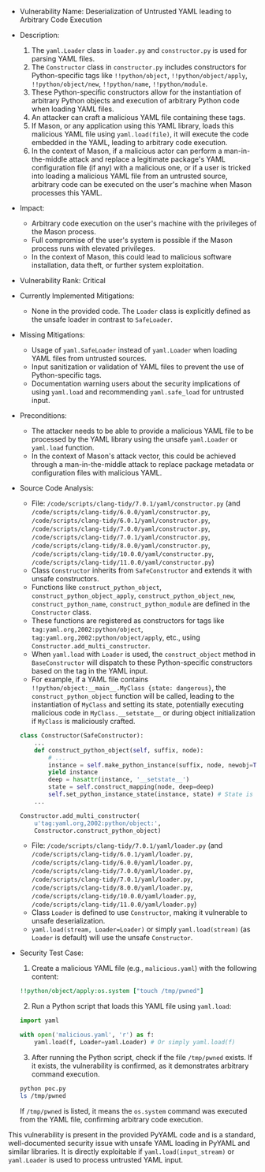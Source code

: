 - Vulnerability Name: Deserialization of Untrusted YAML leading to Arbitrary Code Execution
- Description:
    1. The `yaml.Loader` class in `loader.py` and `constructor.py` is used for parsing YAML files.
    2. The `Constructor` class in `constructor.py` includes constructors for Python-specific tags like `!!python/object`, `!!python/object/apply`, `!!python/object/new`, `!!python/name`, `!!python/module`.
    3. These Python-specific constructors allow for the instantiation of arbitrary Python objects and execution of arbitrary Python code when loading YAML files.
    4. An attacker can craft a malicious YAML file containing these tags.
    5. If Mason, or any application using this YAML library, loads this malicious YAML file using `yaml.load(file)`, it will execute the code embedded in the YAML, leading to arbitrary code execution.
    6. In the context of Mason, if a malicious actor can perform a man-in-the-middle attack and replace a legitimate package's YAML configuration file (if any) with a malicious one, or if a user is tricked into loading a malicious YAML file from an untrusted source, arbitrary code can be executed on the user's machine when Mason processes this YAML.
- Impact:
    - Arbitrary code execution on the user's machine with the privileges of the Mason process.
    - Full compromise of the user's system is possible if the Mason process runs with elevated privileges.
    - In the context of Mason, this could lead to malicious software installation, data theft, or further system exploitation.
- Vulnerability Rank: Critical
- Currently Implemented Mitigations:
    - None in the provided code. The `Loader` class is explicitly defined as the unsafe loader in contrast to `SafeLoader`.
- Missing Mitigations:
    - Usage of `yaml.SafeLoader` instead of `yaml.Loader` when loading YAML files from untrusted sources.
    - Input sanitization or validation of YAML files to prevent the use of Python-specific tags.
    - Documentation warning users about the security implications of using `yaml.load` and recommending `yaml.safe_load` for untrusted input.
- Preconditions:
    - The attacker needs to be able to provide a malicious YAML file to be processed by the YAML library using the unsafe `yaml.Loader` or `yaml.load` function.
    - In the context of Mason's attack vector, this could be achieved through a man-in-the-middle attack to replace package metadata or configuration files with malicious YAML.
- Source Code Analysis:
    - File: `/code/scripts/clang-tidy/7.0.1/yaml/constructor.py` (and `/code/scripts/clang-tidy/6.0.0/yaml/constructor.py`, `/code/scripts/clang-tidy/6.0.1/yaml/constructor.py`, `/code/scripts/clang-tidy/7.0.0/yaml/constructor.py`, `/code/scripts/clang-tidy/7.0.1/yaml/constructor.py`, `/code/scripts/clang-tidy/8.0.0/yaml/constructor.py`, `/code/scripts/clang-tidy/10.0.0/yaml/constructor.py`, `/code/scripts/clang-tidy/11.0.0/yaml/constructor.py`)
    - Class `Constructor` inherits from `SafeConstructor` and extends it with unsafe constructors.
    - Functions like `construct_python_object`, `construct_python_object_apply`, `construct_python_object_new`, `construct_python_name`, `construct_python_module` are defined in the `Constructor` class.
    - These functions are registered as constructors for tags like `tag:yaml.org,2002:python/object`, `tag:yaml.org,2002:python/object/apply`, etc., using `Constructor.add_multi_constructor`.
    - When `yaml.load` with `Loader` is used, the `construct_object` method in `BaseConstructor` will dispatch to these Python-specific constructors based on the tag in the YAML input.
    - For example, if a YAML file contains `!!python/object:__main__.MyClass {state: dangerous}`, the `construct_python_object` function will be called, leading to the instantiation of `MyClass` and setting its state, potentially executing malicious code in `MyClass.__setstate__` or during object initialization if `MyClass` is maliciously crafted.

    ```python
    class Constructor(SafeConstructor):
        ...
        def construct_python_object(self, suffix, node):
            # ...
            instance = self.make_python_instance(suffix, node, newobj=True) # Instance created here
            yield instance
            deep = hasattr(instance, '__setstate__')
            state = self.construct_mapping(node, deep=deep)
            self.set_python_instance_state(instance, state) # State is set, potentially executing code
        ...

    Constructor.add_multi_constructor(
        u'tag:yaml.org,2002:python/object:',
        Constructor.construct_python_object)
    ```

    - File: `/code/scripts/clang-tidy/7.0.1/yaml/loader.py` (and `/code/scripts/clang-tidy/6.0.1/yaml/loader.py`, `/code/scripts/clang-tidy/6.0.0/yaml/loader.py`, `/code/scripts/clang-tidy/7.0.0/yaml/loader.py`, `/code/scripts/clang-tidy/7.0.1/yaml/loader.py`, `/code/scripts/clang-tidy/8.0.0/yaml/loader.py`, `/code/scripts/clang-tidy/10.0.0/yaml/loader.py`, `/code/scripts/clang-tidy/11.0.0/yaml/loader.py`)
    - Class `Loader` is defined to use `Constructor`, making it vulnerable to unsafe deserialization.
    - `yaml.load(stream, Loader=Loader)` or simply `yaml.load(stream)` (as `Loader` is default) will use the unsafe `Constructor`.

- Security Test Case:
    1. Create a malicious YAML file (e.g., `malicious.yaml`) with the following content:

    ```yaml
    !!python/object/apply:os.system ["touch /tmp/pwned"]
    ```

    2. Run a Python script that loads this YAML file using `yaml.load`:

    ```python
    import yaml

    with open('malicious.yaml', 'r') as f:
        yaml.load(f, Loader=yaml.Loader) # Or simply yaml.load(f)
    ```

    3. After running the Python script, check if the file `/tmp/pwned` exists. If it exists, the vulnerability is confirmed, as it demonstrates arbitrary command execution.

    ```bash
    python poc.py
    ls /tmp/pwned
    ```

    If `/tmp/pwned` is listed, it means the `os.system` command was executed from the YAML file, confirming arbitrary code execution.

This vulnerability is present in the provided PyYAML code and is a standard, well-documented security issue with unsafe YAML loading in PyYAML and similar libraries. It is directly exploitable if `yaml.load(input_stream)` or `yaml.Loader` is used to process untrusted YAML input.